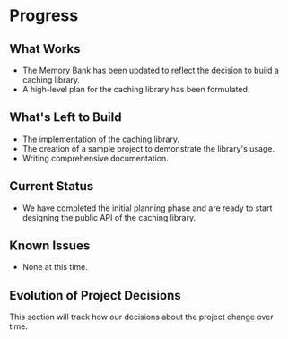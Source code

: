# Progress

## What Works

- The Memory Bank has been updated to reflect the decision to build a caching library.
- A high-level plan for the caching library has been formulated.

## What's Left to Build

- The implementation of the caching library.
- The creation of a sample project to demonstrate the library's usage.
- Writing comprehensive documentation.

## Current Status

- We have completed the initial planning phase and are ready to start designing the public API of the caching library.

## Known Issues

- None at this time.

## Evolution of Project Decisions

This section will track how our decisions about the project change over time.
